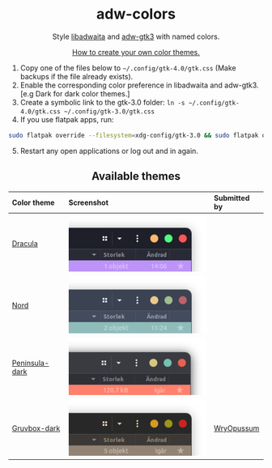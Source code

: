 <div align="center">

# adw-colors
Style [libadwaita](https://gnome.pages.gitlab.gnome.org/libadwaita/) and [adw-gtk3](https://github.com/lassekongo83/adw-gtk3) with named colors.

[How to create your own color themes.](https://github.com/lassekongo83/adw-colors/blob/main/HOWTO.md)

</div>

1. Copy one of the files below to `~/.config/gtk-4.0/gtk.css` (Make backups if the file already exists).
2. Enable the corresponding color preference in libadwaita and adw-gtk3. [e.g Dark for dark color themes.]
3. Create a symbolic link to the gtk-3.0 folder: `ln -s ~/.config/gtk-4.0/gtk.css ~/.config/gtk-3.0/gtk.css`
4. If you use flatpak apps, run:

```bash
sudo flatpak override --filesystem=xdg-config/gtk-3.0 && sudo flatpak override --filesystem=xdg-config/gtk-4.0
```

5. Restart any open applications or log out and in again.
  
<div align="center">

## Available themes
| Color theme | Screenshot | Submitted by |
|:------------|:-----------|:-------------|
| [Dracula](https://github.com/lassekongo83/adw-colors/tree/main/themes/dracula/gtk.css) | ![dracula](/themes/dracula/dracula.png?raw=true) |
| [Nord](https://github.com/lassekongo83/adw-colors/tree/main/themes/nord/gtk.css) | ![nord](/themes/nord/nord.png?raw=true) 
| [Peninsula-dark](https://github.com/lassekongo83/adw-colors/tree/main/themes/Peninsula-dark/gtk.css) | ![Peninsula-dark](/themes/Peninsula-dark/peninsula-dark.png?raw=true) |
[Gruvbox-dark](https://github.com/lassekongo83/adw-colors/blob/main/themes/gruvbox-dark/gtk.css) | ![gruvbox-dark](/themes/gruvbox-dark/gruvbox-dark.png?raw=true) | [WryOpussum](https://github.com/WryOpussum)

</div>

